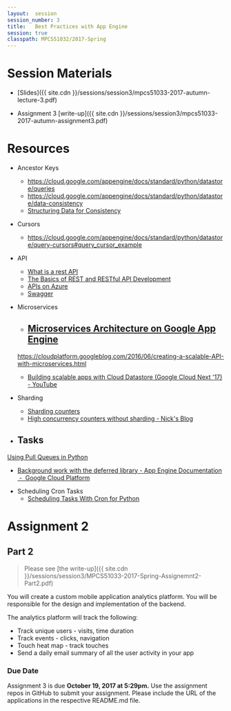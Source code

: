 ```yaml
---
layout:  session
session_number: 3
title:   Best Practices with App Engine
session: true
classpath: MPCS51032/2017-Spring
---
```


Session Materials
=================
* [Slides]({{ site.cdn }}/sessions/session3/mpcs51033-2017-autumn-lecture-3.pdf)

* Assignment 3 [write-up]({{ site.cdn }}/sessions/session3/mpcs51033-2017-autumn-assignment3.pdf)

Resources
=========
* Ancestor Keys
  - https://cloud.google.com/appengine/docs/standard/python/datastore/queries
  - https://cloud.google.com/appengine/docs/standard/python/datastore/data-consistency
  - [Structuring Data for Consistency](https://cloud.google.com/appengine/docs/standard/python/datastore/structuring_for_strong_consistency)

* Cursors
  - https://cloud.google.com/appengine/docs/standard/python/datastore/query-cursors#query_cursor_example

* API
  - [What is a rest API](https://tutorialedge.net/general/what-is-a-rest-api/)
  - [The Basics of REST and RESTful API Development](http://www.hongkiat.com/blog/rest-restful-api-dev/)
  - [APIs on Azure](https://docs.microsoft.com/en-us/azure/architecture/best-practices/api-design)
  - [Swagger](https://swagger.io)

* Microservices
  - [Microservices Architecture on Google App Engine](https://cloud.google.com/appengine/docs/standard/python/microservices-on-app-engine)
    -
  https://cloudplatform.googleblog.com/2016/06/creating-a-scalable-API-with-microservices.html
    - [Building scalable apps with Cloud Datastore (Google Cloud Next '17) - YouTube](https://www.youtube.com/watch?v=0EIqacNVuAo&t=11s)

* Sharding
  - [Sharding counters](https://cloud.google.com/appengine/articles/sharding_counters)
  - [High concurrency counters without sharding - Nick's Blog](http://blog.notdot.net/2010/04/High-concurrency-counters-without-sharding)


* Tasks
  -
[Using Pull Queues in Python](https://cloud.google.com/appengine/docs/standard/python/taskqueue/overview-pull)
-  [Background work with the deferred library -  App Engine Documentation  -  Google Cloud Platform](https://cloud.google.com/appengine/articles/deferred)


* Scheduling Cron Tasks
  - [Scheduling Tasks With Cron for Python](https://cloud.google.com/appengine/docs/standard/python/config/cron)




Assignment 2
============

## Part 2 ##

> Please see [the write-up]({{ site.cdn }}/sessions/session3/MPCS51033-2017-Spring-Assignemnt2-Part2.pdf)


You will create a custom mobile application analytics platform.  You will be responsible for the design and implementation of the backend.

The analytics platform will track the following:
  * Track unique users - visits, time duration
  * Track events - clicks, navigation
  * Touch heat map - track touches
  * Send a daily email summary of all the user activity in your app

### Due Date ###
Assignment 3 is due **October 19, 2017 at 5:29pm.** Use the assignment repos in GitHub to submit your assignment.  Please include the URL of the applications in the respective README.md file.
